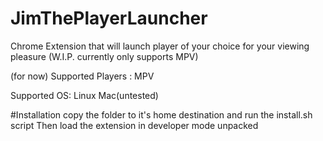 # JimThePlayerLauncher
Chrome Extension that will launch player of your choice for your viewing pleasure (W.I.P. currently only supports MPV)


(for now)
Supported Players :
MPV

Supported OS:
Linux 
Mac(untested)

#Installation
copy the folder to it's home destination and run the install.sh script 
Then load the extension in developer mode unpacked
